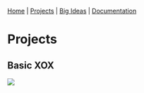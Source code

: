 [Home](README.md) | [Projects](projects.md) | [Big Ideas](big_ideas.md) | [Documentation](documentation.md)

# Projects
## Basic XOX

![](https://kaankutluer.github.io/kaankutluer.github.io./Resources/XOXcodeimage.png)
